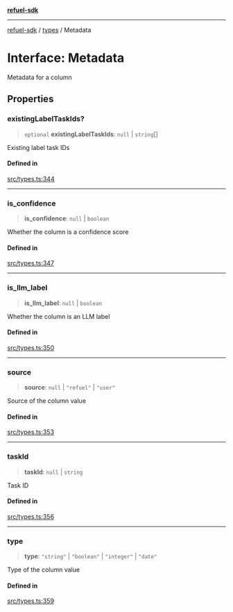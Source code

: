 [**refuel-sdk**](../../README.md)

***

[refuel-sdk](../../modules.md) / [types](../README.md) / Metadata

# Interface: Metadata

Metadata for a column

## Properties

### existingLabelTaskIds?

> `optional` **existingLabelTaskIds**: `null` \| `string`[]

Existing label task IDs

#### Defined in

[src/types.ts:344](https://github.com/refuel-ai/refuel-sdk/blob/16874f20b5fcb3c7bb7b9b1c20e6a2b25e10328d/src/types.ts#L344)

***

### is\_confidence

> **is\_confidence**: `null` \| `boolean`

Whether the column is a confidence score

#### Defined in

[src/types.ts:347](https://github.com/refuel-ai/refuel-sdk/blob/16874f20b5fcb3c7bb7b9b1c20e6a2b25e10328d/src/types.ts#L347)

***

### is\_llm\_label

> **is\_llm\_label**: `null` \| `boolean`

Whether the column is an LLM label

#### Defined in

[src/types.ts:350](https://github.com/refuel-ai/refuel-sdk/blob/16874f20b5fcb3c7bb7b9b1c20e6a2b25e10328d/src/types.ts#L350)

***

### source

> **source**: `null` \| `"refuel"` \| `"user"`

Source of the column value

#### Defined in

[src/types.ts:353](https://github.com/refuel-ai/refuel-sdk/blob/16874f20b5fcb3c7bb7b9b1c20e6a2b25e10328d/src/types.ts#L353)

***

### taskId

> **taskId**: `null` \| `string`

Task ID

#### Defined in

[src/types.ts:356](https://github.com/refuel-ai/refuel-sdk/blob/16874f20b5fcb3c7bb7b9b1c20e6a2b25e10328d/src/types.ts#L356)

***

### type

> **type**: `"string"` \| `"boolean"` \| `"integer"` \| `"date"`

Type of the column value

#### Defined in

[src/types.ts:359](https://github.com/refuel-ai/refuel-sdk/blob/16874f20b5fcb3c7bb7b9b1c20e6a2b25e10328d/src/types.ts#L359)
